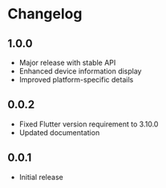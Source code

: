 # Changelog

## 1.0.0

* Major release with stable API
* Enhanced device information display
* Improved platform-specific details

## 0.0.2

* Fixed Flutter version requirement to 3.10.0
* Updated documentation

## 0.0.1

* Initial release

